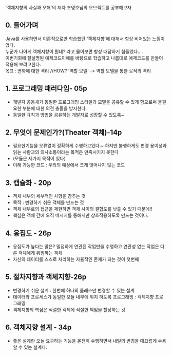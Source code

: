 '객체지향의 사실과 오해'의 저자 조영호님의 오브젝트를 공부해보자

## 0. 들어가며
Java를 사용하면서 이론적으로만 학습했던 '객체지향'에 대해서 항상 비어있는 느낌이었다.  
 누군가 나아게 객체지향이 뭔데? 라고 물어보면 항상 대답하기 힘들었다....  
 이번기회에 잘설명된 예제코드이해를 바탕으로 학습하고 나름대로 예제코드를 만들어 적용해 보려고한다.   
 목표 : 변화에 대한 격리 //HOW? '역할 모델' -> 역할 모델을 통한 로직의 격리 
  
## 1. 프로그래밍 패러다임- 05p
 - 개발자 공동체가 동일한 프로그래밍 스타일과 모델을 공유할 수 있게 함으로써 불필요한 부분에 대한 의견 충돌을 방지한다. 
 - 동일한 규칙과 방법을 공유하는 개발자로 성장할 수 있도록~
 
 
## 2. 무엇이 문제인가?(Theater 객체)-14p
 - 필요한기능을 오류없이 정확하게 수행하고있다.~ 하지만 불행하게도 변경 용이성과 읽는 사람과의 의사소통이라는 목적은 만족시키지 못한다
 - (모듈은 세가지 목적이 있다)
 - 이해 가능한 코드 : 우리의 예상에서 크게 벗어나지 않는 코드 
 
 ## 3. 캡슐화 - 20p
 - 객체 내부의 세부적인 사항을 감추는 것
 - 목적 : 변경하기 쉬운 객체를 만드는 것
 - 객체 내부로의 접근을 제한하면 객체 사이의 결합도를 낮출 수 있기 때문에!!
 - 핵심은 객체 간에 오직 메시지를 통해서만 상호작용하도록 만드는 것이다.
 
## 4. 응집도 - 26p
 - 응집도가 높다는 말은? 밀접하게 연관된 작업만을 수행하고 연관성 없는 작업은 다른 객체에게 위임하는 객체
 - 자신의 데이터를 스스로 처리하는 자율적인 존재가 되는 것이 첫번째
 
 
## 5. 절차지향과 객체지향-26p
 - 변경하기 쉬운 설계 : 한번에 하나의 클래스만 변경할 수 있는 설계
 - 데이터와 프로세스가 동일한 모듈 내부에 위치 하도록 프로그래밍 : 객체지향 프로그래밍
 - 객체지향의 핵심은 적절한 객체에 적절한 책임을 할당하는 것
 
## 6. 객체지향 설계 - 34p
 - 좋은 설계란 오늘 요구하는 기능을 온전히 수행하면서 내일의 변경을 매끄럽게 수용할 수 있는 설계다.

   